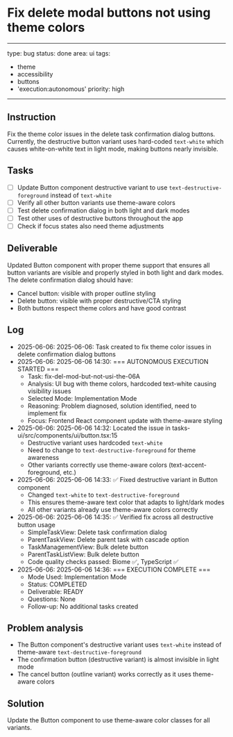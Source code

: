 # Fix delete modal buttons not using theme colors

---
type: bug
status: done
area: ui
tags:
  - theme
  - accessibility
  - buttons
  - 'execution:autonomous'
priority: high
---


## Instruction
Fix the theme color issues in the delete task confirmation dialog buttons. Currently, the destructive button variant uses hard-coded `text-white` which causes white-on-white text in light mode, making buttons nearly invisible.

## Tasks
- [ ] Update Button component destructive variant to use `text-destructive-foreground` instead of `text-white`
- [ ] Verify all other button variants use theme-aware colors
- [ ] Test delete confirmation dialog in both light and dark modes
- [ ] Test other uses of destructive buttons throughout the app
- [ ] Check if focus states also need theme adjustments

## Deliverable
Updated Button component with proper theme support that ensures all button variants are visible and properly styled in both light and dark modes. The delete confirmation dialog should have:
- Cancel button: visible with proper outline styling
- Delete button: visible with proper destructive/CTA styling
- Both buttons respect theme colors and have good contrast

## Log
- 2025-06-06: 2025-06-06: Task created to fix theme color issues in delete confirmation dialog buttons
- 2025-06-06: 2025-06-06 14:30: === AUTONOMOUS EXECUTION STARTED ===
  - Task: fix-del-mod-but-not-usi-the-06A
  - Analysis: UI bug with theme colors, hardcoded text-white causing visibility issues
  - Selected Mode: Implementation Mode
  - Reasoning: Problem diagnosed, solution identified, need to implement fix
  - Focus: Frontend React component update with theme-aware styling
- 2025-06-06: 2025-06-06 14:32: Located the issue in tasks-ui/src/components/ui/button.tsx:15
  - Destructive variant uses hardcoded `text-white`
  - Need to change to `text-destructive-foreground` for theme awareness
  - Other variants correctly use theme-aware colors (text-accent-foreground, etc.)
- 2025-06-06: 2025-06-06 14:33: ✅ Fixed destructive variant in Button component
  - Changed `text-white` to `text-destructive-foreground`
  - This ensures theme-aware text color that adapts to light/dark modes
  - All other variants already use theme-aware colors correctly
- 2025-06-06: 2025-06-06 14:35: ✅ Verified fix across all destructive button usage
  - SimpleTaskView: Delete task confirmation dialog
  - ParentTaskView: Delete parent task with cascade option
  - TaskManagementView: Bulk delete button
  - ParentTaskListView: Bulk delete button
  - Code quality checks passed: Biome ✅, TypeScript ✅
- 2025-06-06: 2025-06-06 14:36: === EXECUTION COMPLETE ===
  - Mode Used: Implementation Mode
  - Status: COMPLETED
  - Deliverable: READY
  - Questions: None
  - Follow-up: No additional tasks created

## Problem analysis
- The Button component's destructive variant uses `text-white` instead of theme-aware `text-destructive-foreground`
- The confirmation button (destructive variant) is almost invisible in light mode
- The cancel button (outline variant) works correctly as it uses theme-aware colors

## Solution
Update the Button component to use theme-aware color classes for all variants.
